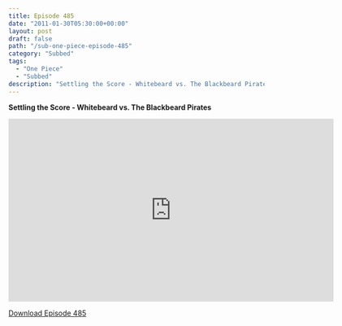 ```yaml
---
title: Episode 485
date: "2011-01-30T05:30:00+00:00"
layout: post
draft: false
path: "/sub-one-piece-episode-485"
category: "Subbed"
tags:
  - "One Piece"
  - "Subbed"
description: "Settling the Score - Whitebeard vs. The Blackbeard Pirates"
---
```


**Settling the Score - Whitebeard vs. The Blackbeard Pirates**

<iframe width="640" height="360" src="https://www.rapidvideo.com/e/G6FRPEY950" frameborder="0" marginwidth=0 marginheight=0 scrolling=no allowfullscreen></iframe>

<a href="http://ouo.io/qs/eCodkFEQ?s=https://rapidvid.to/d/https://www.rapidvideo.com/e/G6FRPEY950">Download Episode 485</a>
